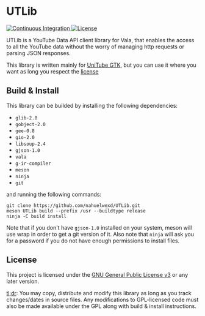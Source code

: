 # UTLib

<a href="https://github.com/nahuelwexd/UTLib/commits/master">
  <img alt="Continuous Integration" href="https://github.com/nahuelwexd/UTLib/workflows/Continuous%20Integration/bagde.svg">
</a>
<a href="COPYING">
  <img alt="License" href="https://img.shields.io/github/license/nahuelwexd/UTLib?label=License&logo=gnu">
</a>

UTLib is a YouTube Data API client library for Vala, that enables the access to
all the YouTube data without the worry of managing http requests or parsing JSON
responses.

This library is written mainly for [UniTube GTK](https://github.com/nahuelwexd/UniTube-GTK),
but you can use it where you want as long you respect the [license](#License)

## Build & Install

This library can be builded by installing the following dependencies:

- `glib-2.0`
- `gobject-2.0`
- `gee-0.8`
- `gio-2.0`
- `libsoup-2.4`
- `gjson-1.0`
- `vala`
- `g-ir-compiler`
- `meson`
- `ninja`
- `git`

and running the following commands:

```shell
git clone https://github.com/nahuelwexd/UTLib.git
meson UTLib build --prefix /usr --buildtype release
ninja -C build install
```

Note that if you don't have `gjson-1.0` installed on your system, meson will use
wrap in order to get a git version of it. Also note that `ninja` will ask you
for a password if you do not have enough permissions to install files.

## License

This project is licensed under the [GNU General Public License v3](COPYING) or
any later version.

[tl;dr](https://www.tldrlegal.com/l/gpl-3.0): You may copy, distribute and modify
this library as long as you track changes/dates in source files. Any modifications
to GPL-licensed code must also be made available under the GPL along with build
& install instructions.
